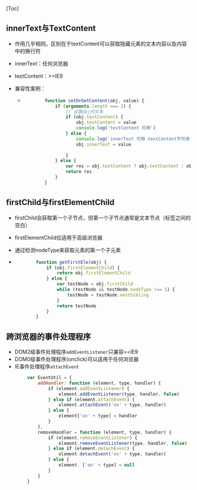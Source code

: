 [Toc]

## innerText与TextContent

- 作用几乎相同。区别在于textContent可以获取隐藏元素的文本内容以及内容中的换行符

- innerText：任何浏览器

- textContent：>=IE9

- 兼容性案例：

  - ```javascript
            function setOrGetContent(obj, value) {
                if (arguments.length === 2) {
                    // 设置obj的文本
                    if (obj.textContent) {
                        obj.textContent = value
                        console.log('textContent 可用')
                    } else {
                        console.log('innerText 可用 textContent不可用')
                        obj.innerText = value
          
                    }
                } else {
                    var res = obj.textContent ? obj.textContent : obj.innerText
                    return res
                }
            }
    ```

    

## firstChild与firstElementChild

- firstChild会获取第一个子节点，但第一个子节点通常是文本节点（标签之间的空白）

- firstElementChild仅适用于高级浏览器

- 通过检测nodeType来获取元素的第一个子元素

- ```javascript
          function getFirstEle(obj) {
              if (obj.firstElementChild) {
                  return obj.firstElementChild
              } else {
                  var testNode = obj.firstChild
                  while (testNode && testNode.nodeType !== 1) {
                      testNode = testNode.nextSibling
                  }
                  return testNode
              }
          }
  ```

## 跨浏览器的事件处理程序

- DOM2级事件处理程序`addEventListener`只兼容>=IE9
- DOM0级事件处理程序(onclick)可以适用于任何浏览器
- IE事件处理程序`attachEvent`

```javascript
        var EventUtil = {
            addHandler: function (element, type, handler) {
                if (element.addEventListener) {
                    element.addEventListener(type, handler, false)
                } else if (element.attachEvent) {
                    element.attachEvent('on' + type, handler)
                } else {
                    element['on' + type] = handler
                }
            },
            removeHandler = function (element, type, handler) {
                if (element.removeEventListener) {
                    element.removeEventListener(type, handler, false)
                } else if (element.detachEvent) {
                    element.detachEvent('on' + type, handler)
                } else {
                    element. ['on' + type] = null
                }
            }
        }
```




